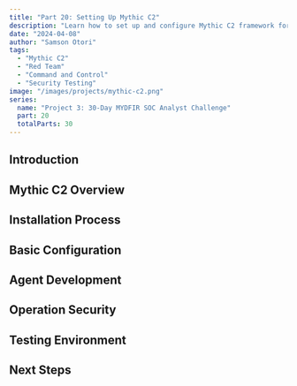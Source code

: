 ```yaml
---
title: "Part 20: Setting Up Mythic C2"
description: "Learn how to set up and configure Mythic C2 framework for red team operations and enhance blue team detection capabilities."
date: "2024-04-08"
author: "Samson Otori"
tags:
  - "Mythic C2"
  - "Red Team"
  - "Command and Control"
  - "Security Testing"
image: "/images/projects/mythic-c2.png"
series:
  name: "Project 3: 30-Day MYDFIR SOC Analyst Challenge"
  part: 20
  totalParts: 30
---
```


## Introduction

## Mythic C2 Overview

## Installation Process

## Basic Configuration

## Agent Development

## Operation Security

## Testing Environment

## Next Steps 